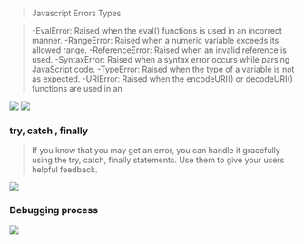 
>Javascript Errors Types

>-EvalError: Raised when the eval() functions is used in an incorrect manner.
-RangeError: Raised when a numeric variable exceeds its allowed range.
-ReferenceError: Raised when an invalid reference is used.
-SyntaxError: Raised when a syntax error occurs while parsing JavaScript code.
-TypeError: Raised when the type of a variable is not as expected.
-URIError: Raised when the encodeURI() or decodeURI() functions are used in an

![](https://www.bookofnetwork.com/images/javascript-images/JS_Slide-120_03Mar17_1111.png)
![](https://miro.medium.com/max/2880/1*BwARRnm0-gFoh-Rq_ubbwQ.png)

### try, catch , finally

>If you know that you may get an error, you can handle
it gracefully using the try, catch, finally statements.
Use them to give your users helpful feedback.

![](https://cdn.javascripttutorial.net/wp-content/uploads/2019/12/javascript-try-catch-1-1.png)

### Debugging process

![](https://d1jnx9ba8s6j9r.cloudfront.net/blog/wp-content/uploads/2019/08/debuuging-steps-528x294.png)